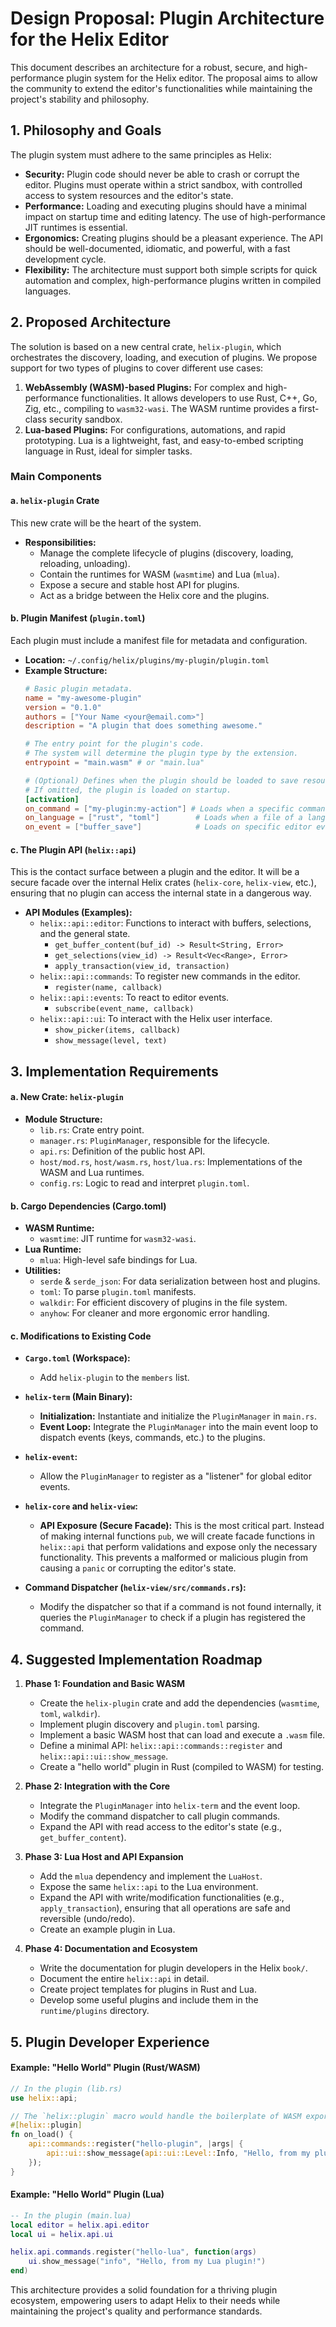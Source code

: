 # Design Proposal: Plugin Architecture for the Helix Editor

This document describes an architecture for a robust, secure, and high-performance plugin system for the Helix editor. The proposal aims to allow the community to extend the editor's functionalities while maintaining the project's stability and philosophy.

## 1. Philosophy and Goals

The plugin system must adhere to the same principles as Helix:

*   **Security:** Plugin code should never be able to crash or corrupt the editor. Plugins must operate within a strict sandbox, with controlled access to system resources and the editor's state.
*   **Performance:** Loading and executing plugins should have a minimal impact on startup time and editing latency. The use of high-performance JIT runtimes is essential.
*   **Ergonomics:** Creating plugins should be a pleasant experience. The API should be well-documented, idiomatic, and powerful, with a fast development cycle.
*   **Flexibility:** The architecture must support both simple scripts for quick automation and complex, high-performance plugins written in compiled languages.

## 2. Proposed Architecture

The solution is based on a new central crate, `helix-plugin`, which orchestrates the discovery, loading, and execution of plugins. We propose support for two types of plugins to cover different use cases:

1.  **WebAssembly (WASM)-based Plugins:** For complex and high-performance functionalities. It allows developers to use Rust, C++, Go, Zig, etc., compiling to `wasm32-wasi`. The WASM runtime provides a first-class security sandbox.
2.  **Lua-based Plugins:** For configurations, automations, and rapid prototyping. Lua is a lightweight, fast, and easy-to-embed scripting language in Rust, ideal for simpler tasks.

### Main Components

#### a. `helix-plugin` Crate

This new crate will be the heart of the system.

*   **Responsibilities:**
    *   Manage the complete lifecycle of plugins (discovery, loading, reloading, unloading).
    *   Contain the runtimes for WASM (`wasmtime`) and Lua (`mlua`).
    *   Expose a secure and stable host API for plugins.
    *   Act as a bridge between the Helix core and the plugins.

#### b. Plugin Manifest (`plugin.toml`)

Each plugin must include a manifest file for metadata and configuration.

*   **Location:** `~/.config/helix/plugins/my-plugin/plugin.toml`
*   **Example Structure:**
    ```toml
    # Basic plugin metadata.
    name = "my-awesome-plugin"
    version = "0.1.0"
    authors = ["Your Name <your@email.com>"]
    description = "A plugin that does something awesome."

    # The entry point for the plugin's code.
    # The system will determine the plugin type by the extension.
    entrypoint = "main.wasm" # or "main.lua"

    # (Optional) Defines when the plugin should be loaded to save resources.
    # If omitted, the plugin is loaded on startup.
    [activation]
    on_command = ["my-plugin:my-action"] # Loads when a specific command is called.
    on_language = ["rust", "toml"]        # Loads when a file of a language is opened.
    on_event = ["buffer_save"]            # Loads on specific editor events.
    ```

#### c. The Plugin API (`helix::api`)

This is the contact surface between a plugin and the editor. It will be a secure facade over the internal Helix crates (`helix-core`, `helix-view`, etc.), ensuring that no plugin can access the internal state in a dangerous way.

*   **API Modules (Examples):**
    *   `helix::api::editor`: Functions to interact with buffers, selections, and the general state.
        *   `get_buffer_content(buf_id) -> Result<String, Error>`
        *   `get_selections(view_id) -> Result<Vec<Range>, Error>`
        *   `apply_transaction(view_id, transaction)`
    *   `helix::api::commands`: To register new commands in the editor.
        *   `register(name, callback)`
    *   `helix::api::events`: To react to editor events.
        *   `subscribe(event_name, callback)`
    *   `helix::api::ui`: To interact with the Helix user interface.
        *   `show_picker(items, callback)`
        *   `show_message(level, text)`

## 3. Implementation Requirements

#### a. New Crate: `helix-plugin`

*   **Module Structure:**
    *   `lib.rs`: Crate entry point.
    *   `manager.rs`: `PluginManager`, responsible for the lifecycle.
    *   `api.rs`: Definition of the public host API.
    *   `host/mod.rs`, `host/wasm.rs`, `host/lua.rs`: Implementations of the WASM and Lua runtimes.
    *   `config.rs`: Logic to read and interpret `plugin.toml`.

#### b. Cargo Dependencies (Cargo.toml)

*   **WASM Runtime:**
    *   `wasmtime`: JIT runtime for `wasm32-wasi`.
*   **Lua Runtime:**
    *   `mlua`: High-level safe bindings for Lua.
*   **Utilities:**
    *   `serde` & `serde_json`: For data serialization between host and plugins.
    *   `toml`: To parse `plugin.toml` manifests.
    *   `walkdir`: For efficient discovery of plugins in the file system.
    *   `anyhow`: For cleaner and more ergonomic error handling.

#### c. Modifications to Existing Code

*   **`Cargo.toml` (Workspace):**
    *   Add `helix-plugin` to the `members` list.

*   **`helix-term` (Main Binary):**
    *   **Initialization:** Instantiate and initialize the `PluginManager` in `main.rs`.
    *   **Event Loop:** Integrate the `PluginManager` into the main event loop to dispatch events (keys, commands, etc.) to the plugins.

*   **`helix-event`:**
    *   Allow the `PluginManager` to register as a "listener" for global editor events.

*   **`helix-core` and `helix-view`:**
    *   **API Exposure (Secure Facade):** This is the most critical part. Instead of making internal functions `pub`, we will create facade functions in `helix::api` that perform validations and expose only the necessary functionality. This prevents a malformed or malicious plugin from causing a `panic` or corrupting the editor's state.

*   **Command Dispatcher (`helix-view/src/commands.rs`):**
    *   Modify the dispatcher so that if a command is not found internally, it queries the `PluginManager` to check if a plugin has registered the command.

## 4. Suggested Implementation Roadmap

1.  **Phase 1: Foundation and Basic WASM**
    *   Create the `helix-plugin` crate and add the dependencies (`wasmtime`, `toml`, `walkdir`).
    *   Implement plugin discovery and `plugin.toml` parsing.
    *   Implement a basic WASM host that can load and execute a `.wasm` file.
    *   Define a minimal API: `helix::api::commands::register` and `helix::api::ui::show_message`.
    *   Create a "hello world" plugin in Rust (compiled to WASM) for testing.

2.  **Phase 2: Integration with the Core**
    *   Integrate the `PluginManager` into `helix-term` and the event loop.
    *   Modify the command dispatcher to call plugin commands.
    *   Expand the API with read access to the editor's state (e.g., `get_buffer_content`).

3.  **Phase 3: Lua Host and API Expansion**
    *   Add the `mlua` dependency and implement the `LuaHost`.
    *   Expose the same `helix::api` to the Lua environment.
    *   Expand the API with write/modification functionalities (e.g., `apply_transaction`), ensuring that all operations are safe and reversible (undo/redo).
    *   Create an example plugin in Lua.

4.  **Phase 4: Documentation and Ecosystem**
    *   Write the documentation for plugin developers in the Helix `book/`.
    *   Document the entire `helix::api` in detail.
    *   Create project templates for plugins in Rust and Lua.
    *   Develop some useful plugins and include them in the `runtime/plugins` directory.

## 5. Plugin Developer Experience

#### Example: "Hello World" Plugin (Rust/WASM)

```rust
// In the plugin (lib.rs)
use helix::api;

// The `helix::plugin` macro would handle the boilerplate of WASM export.
#[helix::plugin]
fn on_load() {
    api::commands::register("hello-plugin", |args| {
        api::ui::show_message(api::ui::Level::Info, "Hello, from my plugin!");
    });
}
```

#### Example: "Hello World" Plugin (Lua)

```lua
-- In the plugin (main.lua)
local editor = helix.api.editor
local ui = helix.api.ui

helix.api.commands.register("hello-lua", function(args)
    ui.show_message("info", "Hello, from my Lua plugin!")
end)
```

This architecture provides a solid foundation for a thriving plugin ecosystem, empowering users to adapt Helix to their needs while maintaining the project's quality and performance standards.